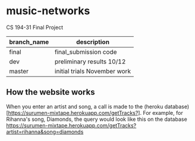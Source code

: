 # music-networks
CS 194-31 Final Project

|branch_name   | description  |
|---|---|
| final | final_submission code  |
| dev  | preliminary results 10/12  |
| master  | initial trials November work  |


## How the website works
When you enter an artist and song, a call is made to the (heroku database)[https://surumen-mixtape.herokuapp.com/getTracks?].
For example, for Rihanna's song, Diamonds, the query would look like this on the database
https://surumen-mixtape.herokuapp.com/getTracks?artist=rihanna&song=diamonds 
